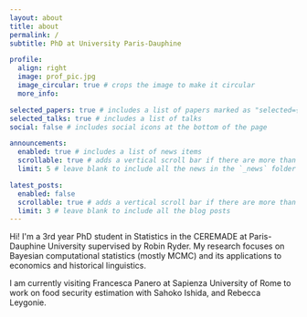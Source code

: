 ```yaml
---
layout: about
title: about
permalink: /
subtitle: PhD at University Paris-Dauphine

profile:
  align: right
  image: prof_pic.jpg
  image_circular: true # crops the image to make it circular
  more_info:

selected_papers: true # includes a list of papers marked as "selected={true}"
selected_talks: true # includes a list of talks
social: false # includes social icons at the bottom of the page

announcements:
  enabled: true # includes a list of news items
  scrollable: true # adds a vertical scroll bar if there are more than 3 news items
  limit: 5 # leave blank to include all the news in the `_news` folder

latest_posts:
  enabled: false
  scrollable: true # adds a vertical scroll bar if there are more than 3 new posts items
  limit: 3 # leave blank to include all the blog posts
---
```


Hi! I'm a 3rd year PhD student in Statistics in the CEREMADE at Paris-Dauphine University supervised by Robin  Ryder. My research focuses on Bayesian computational statistics (mostly MCMC) and its applications to economics and historical linguistics. 

I am currently visiting Francesca Panero at Sapienza University of Rome to work on food security estimation with Sahoko Ishida, and Rebecca Leygonie.